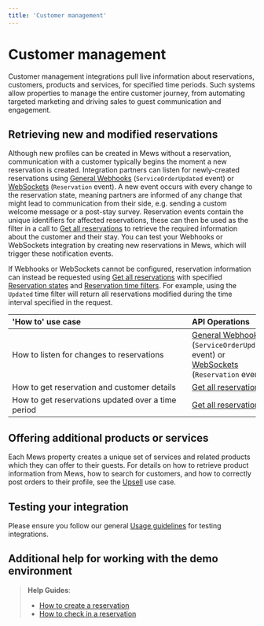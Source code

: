 ```yaml
---
title: 'Customer management'
---
```


# Customer management

Customer management integrations pull live information about reservations, customers, products and services, for specified time periods. Such systems allow properties to manage the entire customer journey, from automating targeted marketing and driving sales to guest communication and engagement.

## Retrieving new and modified reservations

Although new profiles can be created in Mews without a reservation, communication with a customer typically begins the moment a new reservation is created.
Integration partners can listen for newly-created reservations using [General Webhooks](../events/wh-general) \(`ServiceOrderUpdated` event\) or [WebSockets](../events/websockets) \(`Reservation` event\).
A new event occurs with every change to the reservation state, meaning partners are informed of any change that might lead to communication from their side, e.g. sending a custom welcome message or a post-stay survey.
Reservation events contain the unique identifiers for affected reservations, these can then be used as the filter in a call to [Get all reservations](../operations/reservations.md#get-all-reservations-ver-2023-06-06) to retrieve the required information about the customer and their stay.
You can test your Webhooks or WebSockets integration by creating new reservations in Mews, which will trigger these notification events.

If Webhooks or WebSockets cannot be configured, reservation information can instead be requested using [Get all reservations](../operations/reservations.md#get-all-reservations-ver-2023-06-06) with specified [Reservation states](../operations/reservations.md#reservation-state) and [Reservation time filters](../operations/reservations.md#reservation-time-filter).
For example, using the `Updated` time filter will return all reservations modified during the time interval specified in the request.

| <div style="width:350px">'How to' use case</div>   | API Operations                                                                                                                         |
| :------------------------------------------------- | :------------------------------------------------------------------------------------------------------------------------------------- |
| How to listen for changes to reservations          | [General Webhooks](../events/wh-general) \(`ServiceOrderUpdated` event\) or [WebSockets](../events/websockets) \(`Reservation` event\) |
| How to get reservation and customer details        | [Get all reservations](../operations/reservations.md#get-all-reservations-ver-2023-06-06)                                              |
| How to get reservations updated over a time period | [Get all reservations](../operations/reservations.md#get-all-reservations-ver-2023-06-06)                                              |

## Offering additional products or services

Each Mews property creates a unique set of services and related products which they can offer to their guests. For details on how to retrieve product information from Mews, how to search for customers, and how to correctly post orders to their profile, see the [Upsell](upsell) use case.

## Testing your integration

Please ensure you follow our general [Usage guidelines](../guidelines/) for testing integrations.

## Additional help for working with the demo environment

> **Help Guides**:
>
> - [How to create a reservation](https://help.mews.com/s/article/create-a-reservation?language=en_US)
> - [How to check in a reservation](https://help.mews.com/s/article/check-in-a-reservation?language=en_US)
